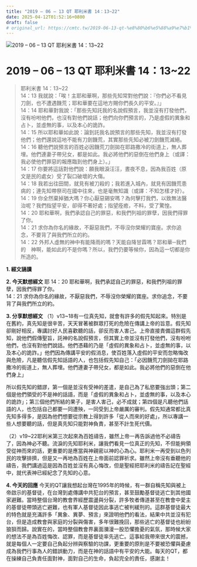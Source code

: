 ```yaml
---
title: "2019 – 06 – 13 QT 耶利米書 14：13~22"
date: 2025-04-12T01:52:16+0800
draft: false
# original_url: https://cmtc.tw/2019-06-13-qt-%e8%80%b6%e5%88%a9%e7%b1%b3%e6%9b%b8-14%ef%bc%9a1322
---
```


![2019 – 06 – 13 QT 耶利米書 14：13\~22](/images/qt.jpg   "2019 – 06 – 13 QT 耶利米書 14：13\~22")

# 2019 – 06 – 13 QT 耶利米書 14：13\~22

> 耶利米書 14：13\~22  
> 14：13 我就說：「唉！主耶和華啊，那些先知常對他們說：『你們必不看見刀劍，也不遭遇饑荒；耶和華要在這地方賜你們長久的平安。』」  
> 14：14 耶和華對我說：「那些先知託我的名說假預言，我並沒有打發他們，沒有吩咐他們，也沒有對他們說話；他們向你們預言的，乃是虛假的異象和占卜，並虛無的事，以及本心的詭詐。  
> 14：15 所以耶和華如此說：論到託我名說預言的那些先知，我並沒有打發他們；他們還說這地不能有刀劍饑荒，其實那些先知必被刀劍饑荒滅絕。  
> 14：16 聽他們說預言的百姓必因饑荒刀劍拋在耶路撒冷的街道上，無人葬埋。他們連妻子帶兒女，都是如此。我必將他們的惡倒在他們身上（或譯：我必使他們罪惡的報應臨到他們身上）。」  
> 14：17 你要將這話對他們說：願我眼淚汪汪，晝夜不息，因為我百姓（原文是民的處女）受了裂口破壞的大傷。  
> 14：18 我若出往田間，就見有被刀殺的；我若進入城內，就見有因饑荒患病的；連先知帶祭司在國中往來，也是毫無知識（或譯：不知怎樣才好）。  
> 14：19 你全然棄掉猶大嗎？你心厭惡錫安嗎？為何擊打我們，以致無法醫治呢？我們指望平安，卻得不著好處；指望痊癒，不料，受了驚惶。  
> 14：20 耶和華啊，我們承認自己的罪惡，和我們列祖的罪孽，因我們得罪了你。  
> 14：21 求你為你名的緣故，不厭惡我們，不辱沒你榮耀的寶座。求你追念，不要背了與我們所立的約。  
> 14：22 外邦人虛無的神中有能降雨的嗎？天能自降甘霖嗎？耶和華─我們的　神啊，能如此的不是你嗎？所以，我們仍要等候你，因為這一切都是你所造的。

**1. 經文誦讀**

**2.  今天默想經文**
耶 14：20 耶和華啊，我們承認自己的罪惡，和我們列祖的罪孽，因我們得罪了你。  
14：21 求你為你名的緣故，不厭惡我們，不辱沒你榮耀的寶座。求你追念，不要背了與我們所立的約。

**3. 分享默想經文**
（1）v13\~18有一位真先知，就會有許多的假先知起來。特別是在舊約，真先知是很辛苦，天天冒著被群眾打死的危險在傳講上帝的旨意。假先知卻剛好相反，專講討好人民喜歡聽的話，卻反而害人害己。上帝直接責備這群假先知，說他們假傳聖旨，託神的名說假預言，但其實上帝並沒有打發他們，沒有吩咐他們，也沒有對他們說話。他們憑藉的乃是「虛假的異象和占卜，並虛無的事，以及本心的詭詐。」他們因為傳講平安的假消息，使百姓落入虛假的平安而忽略悔改與危險，凡是聽信假先知話語的人，也包括假先知自己：「必因饑荒刀劍拋在耶路撒冷的街道上，無人葬埋。他們連妻子帶兒女，都是如此。我必將他們的惡倒在他們身上」

所以假先知的錯謬，第一個是並沒有受神的差遣，是自己為了私慾要強出頭；第二個是他們領受的不是神的話語，而是「虛假的異象和占卜，並虛無的事，以及本心的詭詐」；第三個他們所結的果子，是害人害己，必不成就；第四個是凡聽他們話語的人，也包括自己都要一同遭殃，一同受到上帝嚴厲的審判。假先知通常都比真先知多得多，是因為他們想要從宗教上得到許多「從人而來的好處」，所以專講一些人想要聽的話，但是真先知只能對神負責，甚至不計生死代價。

（2）v19\~22耶利米第三次起來為百姓禱告，雖然上帝一再告訴過他不必禱告了，因為神必不聽。流淚的先知耶利米，讓我們看見一位真正的先知，不但能夠領受從神而來的話，更重要的是應當與神親密以神的心為心。耶利米一再受到以色列民的攻擊排擠，但是又一再地為百姓在上帝面前認罪祈求。雖然上帝沒有垂聽他的禱告，我們講過這是因為百姓並沒有真心悔改，但是聖經把耶利米的禱告記在聖經中，就代表神已經紀念了先知的心意。

**4. 今天的回應**
今天的QT讓我想起台灣在1995年的時候，有一群自稱先知與被上帝啟示的基督徒，在台灣到處傳講中共犯台的預言，甚至鼓勵基督徒逃亡到其他國家避難。當時整個台灣的教會界經歷震盪與分裂，許多牧者傳道甚至在教會中愛主的基督徒帶頭逃亡避難，也有軍人基督徒因此事逃亡被判緩刑的。這群基督徒最大的特色就是充滿許多「異象、異夢、預言」來證明他們的看法，結果中共並沒有犯台，但是造成教會與家庭的分裂與傷害，多年很難挽回，那些逃亡的基督徒也紛紛狼狽而歸。說實在的，當時整個教會界裏面瀰漫一股恐懼擔憂的氣氛，那時候大家的想法不是為百姓悔改、認罪，而是基督徒率先逃亡。這事給我帶來很大的震撼，就是每個人一定要自己負起分辨與察驗的功課，更重要的原則是不要被恐懼與憂慮成為我們行事為人的錯誤動力，而是在神的話語中有平安的大能。每天的QT，都在操練自己負責任面對神，面對自己的生命，負起完全的責任，感謝主！
